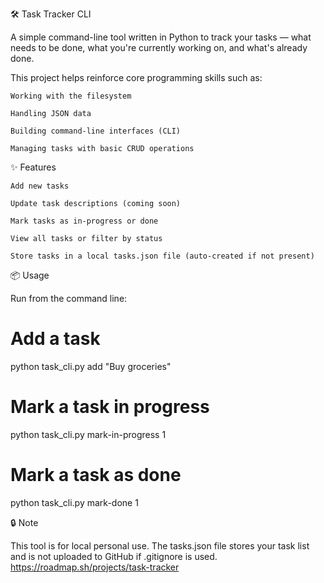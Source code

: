 🛠 Task Tracker CLI

A simple command-line tool written in Python to track your tasks — what needs to be done, what you're currently working on, and what's already done.

This project helps reinforce core programming skills such as:

    Working with the filesystem

    Handling JSON data

    Building command-line interfaces (CLI)

    Managing tasks with basic CRUD operations

✨ Features

    Add new tasks

    Update task descriptions (coming soon)

    Mark tasks as in-progress or done

    View all tasks or filter by status

    Store tasks in a local tasks.json file (auto-created if not present)

📦 Usage

Run from the command line:

# Add a task
python task_cli.py add "Buy groceries"

# Mark a task in progress
python task_cli.py mark-in-progress 1

# Mark a task as done
python task_cli.py mark-done 1

🔒 Note

This tool is for local personal use. The tasks.json file stores your task list and is not uploaded to GitHub if .gitignore is used.
https://roadmap.sh/projects/task-tracker
